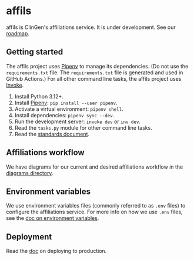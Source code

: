 # affils

affils is ClinGen's affiliations service. It is under development. See
our [roadmap](https://github.com/ClinGen/affils/issues/1).

## Getting started

The affils project uses [Pipenv](https://pipenv.pypa.io/en/latest/index.html)
to manage its dependencies. (Do not use the `requirements.txt` file.
The `requirements.txt` file is generated and used in GitHub Actions.)
For all other command line tasks, the affils project uses [Invoke](https://docs.pyinvoke.org/en/stable/index.html).

1. Install Python 3.12+.
2. Install [Pipenv](https://pipenv.pypa.io/en/latest/index.html): `pip install --user pipenv`.
3. Activate a virtual environment: `pipenv shell`.
4. Install dependencies: `pipenv sync --dev`.
5. Run the development server: `invoke dev` or `inv dev`.
6. Read the `tasks.py` module for other command line tasks.
7. Read the [standards document](./doc/standards.md).

## Affiliations workflow

We have diagrams for our current and desired affiliations workflow in
the [diagrams directory](./doc/diagrams).

## Environment variables

We use environment variables files (commonly referred to as `.env`
files) to configure the affiliations service. For more info on how we
use `.env` files, see the [doc on environment variables](./doc/envars.md).

## Deployment

Read the [doc](./doc/deploy.md) on deploying to production.
